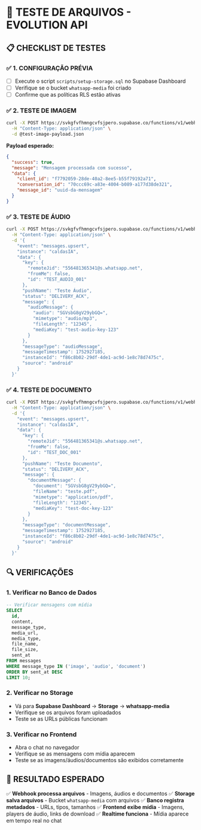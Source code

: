 # 🧪 TESTE DE ARQUIVOS - EVOLUTION API

## **📋 CHECKLIST DE TESTES**

### **✅ 1. CONFIGURAÇÃO PRÉVIA**
- [ ] Execute o script `scripts/setup-storage.sql` no Supabase Dashboard
- [ ] Verifique se o bucket `whatsapp-media` foi criado
- [ ] Confirme que as políticas RLS estão ativas

### **✅ 2. TESTE DE IMAGEM**
```bash
curl -X POST https://svkgfvfhmngcvfsjpero.supabase.co/functions/v1/webhook-receiver \
  -H "Content-Type: application/json" \
  -d @test-image-payload.json
```

**Payload esperado:**
```json
{
  "success": true,
  "message": "Mensagem processada com sucesso",
  "data": {
    "client_id": "f7792059-28de-40a2-8ee5-b55f79192a71",
    "conversation_id": "70ccc69c-a83e-4004-b089-a177d38de321",
    "message_id": "uuid-da-mensagem"
  }
}
```

### **✅ 3. TESTE DE ÁUDIO**
```bash
curl -X POST https://svkgfvfhmngcvfsjpero.supabase.co/functions/v1/webhook-receiver \
  -H "Content-Type: application/json" \
  -d '{
    "event": "messages.upsert",
    "instance": "caldasIA",
    "data": {
      "key": {
        "remoteJid": "556481365341@s.whatsapp.net",
        "fromMe": false,
        "id": "TEST_AUDIO_001"
      },
      "pushName": "Teste Áudio",
      "status": "DELIVERY_ACK",
      "message": {
        "audioMessage": {
          "audio": "SGVsbG8gV29ybGQ=",
          "mimetype": "audio/mp3",
          "fileLength": "12345",
          "mediaKey": "test-audio-key-123"
        }
      },
      "messageType": "audioMessage",
      "messageTimestamp": 1752927185,
      "instanceId": "f86c8b02-29df-4de1-ac9d-1e8c78d7475c",
      "source": "android"
    }
  }'
```

### **✅ 4. TESTE DE DOCUMENTO**
```bash
curl -X POST https://svkgfvfhmngcvfsjpero.supabase.co/functions/v1/webhook-receiver \
  -H "Content-Type: application/json" \
  -d '{
    "event": "messages.upsert",
    "instance": "caldasIA",
    "data": {
      "key": {
        "remoteJid": "556481365341@s.whatsapp.net",
        "fromMe": false,
        "id": "TEST_DOC_001"
      },
      "pushName": "Teste Documento",
      "status": "DELIVERY_ACK",
      "message": {
        "documentMessage": {
          "document": "SGVsbG8gV29ybGQ=",
          "fileName": "teste.pdf",
          "mimetype": "application/pdf",
          "fileLength": "12345",
          "mediaKey": "test-doc-key-123"
        }
      },
      "messageType": "documentMessage",
      "messageTimestamp": 1752927185,
      "instanceId": "f86c8b02-29df-4de1-ac9d-1e8c78d7475c",
      "source": "android"
    }
  }'
```

## **🔍 VERIFICAÇÕES**

### **1. Verificar no Banco de Dados**
```sql
-- Verificar mensagens com mídia
SELECT 
  id,
  content,
  message_type,
  media_url,
  media_type,
  file_name,
  file_size,
  sent_at
FROM messages 
WHERE message_type IN ('image', 'audio', 'document')
ORDER BY sent_at DESC
LIMIT 10;
```

### **2. Verificar no Storage**
- Vá para **Supabase Dashboard** → **Storage** → **whatsapp-media**
- Verifique se os arquivos foram uploadados
- Teste se as URLs públicas funcionam

### **3. Verificar no Frontend**
- Abra o chat no navegador
- Verifique se as mensagens com mídia aparecem
- Teste se as imagens/áudios/documentos são exibidos corretamente

## **🎯 RESULTADO ESPERADO**

✅ **Webhook processa arquivos** - Imagens, áudios e documentos
✅ **Storage salva arquivos** - Bucket `whatsapp-media` com arquivos
✅ **Banco registra metadados** - URLs, tipos, tamanhos
✅ **Frontend exibe mídia** - Imagens, players de áudio, links de download
✅ **Realtime funciona** - Mídia aparece em tempo real no chat 